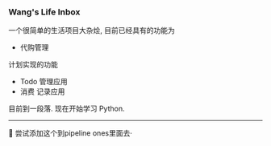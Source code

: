 ### Wang's Life Inbox

一个很简单的生活项目大杂烩, 目前已经具有的功能为

- 代购管理

计划实现的功能

- Todo 管理应用
- 消费 记录应用

目前到一段落. 现在开始学习 Python.

--- 
📅 尝试添加这个到pipeline ones里面去·
